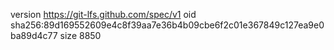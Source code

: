 version https://git-lfs.github.com/spec/v1
oid sha256:89d169552609e4c8f39aa7e36b4b09cbe6f2c01e367849c127ea9e0ba89d4c77
size 8850
